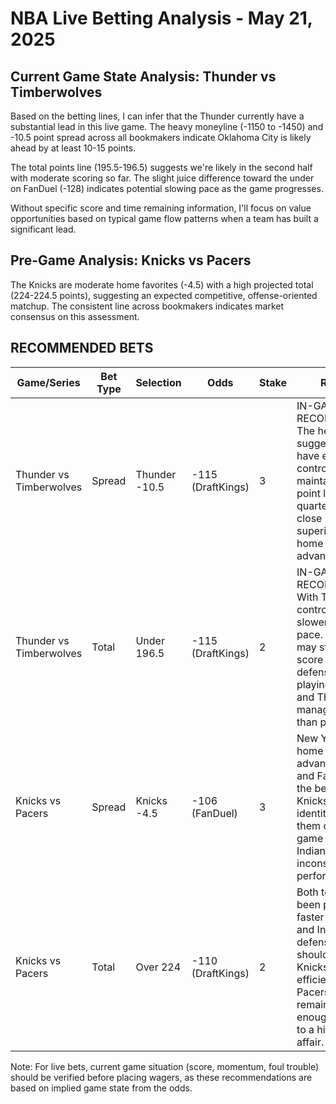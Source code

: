 # NBA Live Betting Analysis - May 21, 2025

## Current Game State Analysis: Thunder vs Timberwolves

Based on the betting lines, I can infer that the Thunder currently have a substantial lead in this live game. The heavy moneyline (-1150 to -1450) and -10.5 point spread across all bookmakers indicate Oklahoma City is likely ahead by at least 10-15 points.

The total points line (195.5-196.5) suggests we're likely in the second half with moderate scoring so far. The slight juice difference toward the under on FanDuel (-128) indicates potential slowing pace as the game progresses.

Without specific score and time remaining information, I'll focus on value opportunities based on typical game flow patterns when a team has built a significant lead.

## Pre-Game Analysis: Knicks vs Pacers

The Knicks are moderate home favorites (-4.5) with a high projected total (224-224.5 points), suggesting an expected competitive, offense-oriented matchup. The consistent line across bookmakers indicates market consensus on this assessment.

## RECOMMENDED BETS

| Game/Series | Bet Type | Selection | Odds | Stake | Reasoning |
|-------------|----------|-----------|------|-------|-----------|
| Thunder vs Timberwolves | Spread | Thunder -10.5 | -115 (DraftKings) | 3 | IN-GAME RECOMMENDATION: The heavy odds suggest Thunder have established control. If maintaining a 12+ point lead in 3rd/4th quarter, they should close strongly with superior depth and home court advantage. |
| Thunder vs Timberwolves | Total | Under 196.5 | -115 (DraftKings) | 2 | IN-GAME RECOMMENDATION: With Thunder in control, expect a slower 4th quarter pace. Minnesota may struggle to score against OKC's defense when playing from behind, and Thunder likely to manage clock rather than push pace. |
| Knicks vs Pacers | Spread | Knicks -4.5 | -106 (FanDuel) | 3 | New York has strong home court advantage at MSG and FanDuel offers the best price. Knicks' defensive identity should help them control the game against Indiana's inconsistent road performance. |
| Knicks vs Pacers | Total | Over 224 | -110 (DraftKings) | 2 | Both teams have been playing at a faster pace recently, and Indiana's defensive lapses should allow the Knicks to score efficiently, while the Pacers' offense remains potent enough to contribute to a high-scoring affair. |

Note: For live bets, current game situation (score, momentum, foul trouble) should be verified before placing wagers, as these recommendations are based on implied game state from the odds.